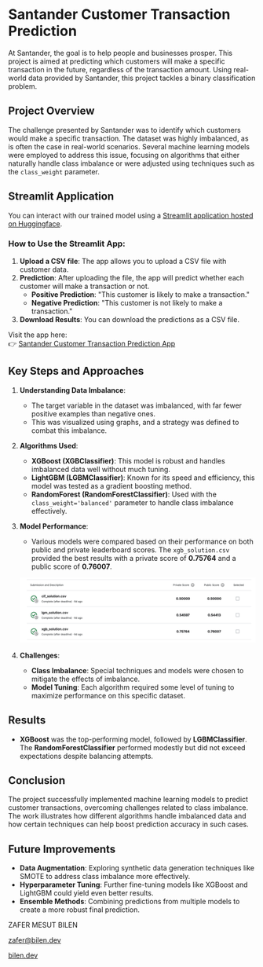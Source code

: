 # Santander Customer Transaction Prediction

At Santander, the goal is to help people and businesses prosper. This project is aimed at predicting which customers will make a specific transaction in the future, regardless of the transaction amount. Using real-world data provided by Santander, this project tackles a binary classification problem.

## Project Overview

The challenge presented by Santander was to identify which customers would make a specific transaction. The dataset was highly imbalanced, as is often the case in real-world scenarios. Several machine learning models were employed to address this issue, focusing on algorithms that either naturally handle class imbalance or were adjusted using techniques such as the `class_weight` parameter.

## Streamlit Application

You can interact with our trained model using a [Streamlit application hosted on Huggingface](https://huggingface.co/spaces/zafermbilen/santander-customer-transaction-prediction).

### How to Use the Streamlit App:

1. **Upload a CSV file**: The app allows you to upload a CSV file with customer data.
2. **Prediction**: After uploading the file, the app will predict whether each customer will make a transaction or not.
   - **Positive Prediction**: "This customer is likely to make a transaction."
   - **Negative Prediction**: "This customer is not likely to make a transaction."
3. **Download Results**: You can download the predictions as a CSV file.

Visit the app here:  
👉 [Santander Customer Transaction Prediction App](https://huggingface.co/spaces/zafermbilen/santander-customer-transaction-prediction)

## Key Steps and Approaches

1. **Understanding Data Imbalance**:

   - The target variable in the dataset was imbalanced, with far fewer positive examples than negative ones.
   - This was visualized using graphs, and a strategy was defined to combat this imbalance.

2. **Algorithms Used**:

   - **XGBoost (XGBClassifier)**: This model is robust and handles imbalanced data well without much tuning.
   - **LightGBM (LGBMClassifier)**: Known for its speed and efficiency, this model was tested as a gradient boosting method.
   - **RandomForest (RandomForestClassifier)**: Used with the `class_weight='balanced'` parameter to handle class imbalance effectively.

3. **Model Performance**:

   - Various models were compared based on their performance on both public and private leaderboard scores. The `xgb_solution.csv` provided the best results with a private score of **0.75764** and a public score of **0.76007**.

   ![Model Results](images/results.png)

4. **Challenges**:
   - **Class Imbalance**: Special techniques and models were chosen to mitigate the effects of imbalance.
   - **Model Tuning**: Each algorithm required some level of tuning to maximize performance on this specific dataset.

## Results

- **XGBoost** was the top-performing model, followed by **LGBMClassifier**. The **RandomForestClassifier** performed modestly but did not exceed expectations despite balancing attempts.

## Conclusion

The project successfully implemented machine learning models to predict customer transactions, overcoming challenges related to class imbalance. The work illustrates how different algorithms handle imbalanced data and how certain techniques can help boost prediction accuracy in such cases.

## Future Improvements

- **Data Augmentation**: Exploring synthetic data generation techniques like SMOTE to address class imbalance more effectively.
- **Hyperparameter Tuning**: Further fine-tuning models like XGBoost and LightGBM could yield even better results.
- **Ensemble Methods**: Combining predictions from multiple models to create a more robust final prediction.

ZAFER MESUT BILEN

zafer@bilen.dev

[bilen.dev](https://bilen.dev/)

